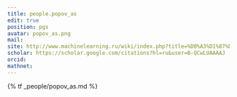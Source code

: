 ```yaml
---
title: people.popov_as
edit: true
position: pgs
avatar: popov_as.png
mail:
site: http://www.machinelearning.ru/wiki/index.php?title=%D0%A3%D1%87%D0%B0%D1%81%D1%82%D0%BD%D0%B8%D0%BA:Arti_lehtonen
scholar: https://scholar.google.com/citations?hl=ru&user=B-QCwLUAAAAJ
orcid:
mathnet:
---
```


{% tf _people/popov_as.md %}
